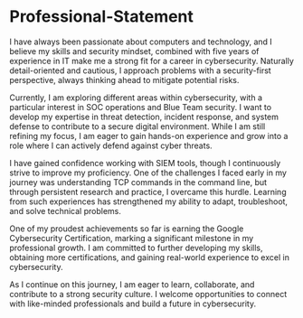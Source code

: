# Professional-Statement
I have always been passionate about computers and technology, and I believe my skills and security mindset, combined with five years of experience in IT make me a strong fit for a career in cybersecurity. Naturally detail-oriented and cautious, I approach problems with a security-first perspective, always thinking ahead to mitigate potential risks.

Currently, I am exploring different areas within cybersecurity, with a particular interest in SOC operations and Blue Team security. I want to develop my expertise in threat detection, incident response, and system defense to contribute to a secure digital environment. While I am still refining my focus, I am eager to gain hands-on experience and grow into a role where I can actively defend against cyber threats.

I have gained confidence working with SIEM tools, though I continuously strive to improve my proficiency. One of the challenges I faced early in my journey was understanding TCP commands in the command line, but through persistent research and practice, I overcame this hurdle. Learning from such experiences has strengthened my ability to adapt, troubleshoot, and solve technical problems.

One of my proudest achievements so far is earning the Google Cybersecurity Certification, marking a significant milestone in my professional growth. I am committed to further developing my skills, obtaining more certifications, and gaining real-world experience to excel in cybersecurity.

As I continue on this journey, I am eager to learn, collaborate, and contribute to a strong security culture. I welcome opportunities to connect with like-minded professionals and build a future in cybersecurity. 

